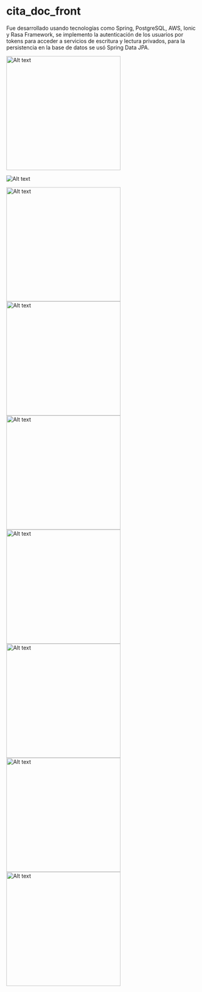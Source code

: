# cita_doc_front
Fue desarrollado usando tecnologías como Spring, PostgreSQL, AWS, Ionic y Rasa Framework, se implemento la autenticación de los usuarios por tokens para acceder a servicios de escritura y lectura privados, para la persistencia en la base de datos se usó Spring Data JPA.


<img src="https://github.com/criszhirzhan/resources/blob/main/ChatBotR/RegistroUsuario.png?raw=true" width="300px" alt="Alt text" title="Registro de Usuario">


<img
  src="https://github.com/criszhirzhan/resources/blob/main/ChatBotR/RegistroUsuario.png?raw=true"
  alt="Alt text"
  title="Optional title"
  style="text-align: center; max-width: 300px">




<img src="https://github.com/criszhirzhan/resources/blob/main/ChatBotR/InicioSesion.png?raw=true" width="300px" alt="Alt text" title="Inicio de Sesion">
<img src="https://github.com/criszhirzhan/resources/blob/main/ChatBotR/PerfilUsuario.png?raw=true" width="300px" alt="Alt text" title="Perfil de Usuario">
<img src="https://github.com/criszhirzhan/resources/blob/main/ChatBotR/ListadoMedicos.png?raw=true" width="300px" alt="Alt text" title="Listado Medicos">
<img src="https://github.com/criszhirzhan/resources/blob/main/ChatBotR/DatosMedico.png?raw=true" width="300px" alt="Alt text" title="Datos Medico">
<img src="https://github.com/criszhirzhan/resources/blob/main/ChatBotR/CitasAgendadas.png?raw=true" width="300px" alt="Alt text" title="Citas Agendadas">
<img src="https://github.com/criszhirzhan/resources/blob/main/ChatBotR/DatosCitaAgendada.png?raw=true" width="300px" alt="Alt text" title="Datos Cita Agendada">
<img src="https://github.com/criszhirzhan/resources/blob/main/ChatBotR/ChatBot.png?raw=true" width="300px" alt="Alt text" title="ChatBot">
